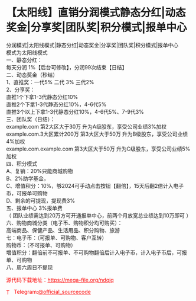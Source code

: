 # 【太阳线】直销分润模式静态分红|动态奖金|分享奖|团队奖|积分模式|报单中心

分润模式|太阳线模式|静态分红|动态奖金|分享奖|团队奖|积分模式|报单中心<br>模式为太阳线模式<br>一、静态分红：<br>每天分润 1%【后台可修改】，分润99次结束【日结】<br>二、动态奖金（秒结）<br>1、直推奖：一代5% 二代 3% 三代2%<br>2、分享奖：<br>直推1个下拿1-3代静态分红10%<br>直推2个下拿1-3代静态分红10%，4-6代5%<br>直推3个以上下拿1-3代静态分红10%，4-6代5%、7-9代3%<br>三、团队奖（日结）：<br>example.com 第2大区大于30万 升为A级股东，享受公司业绩3%加权<br>example.com.3大区累计200万 第3大区大于50万 升为B级股东，享受公司业绩4%加权<br>example.com.example.com 第3大区大于50万 升为C级股东，享受公司业绩5%加权 <br>四、积分模式<br>A、复销：20%只能商城购物<br>B、2%助学基金，<br>C、增值积分：10%，够2024可手动点击按钮【翻倍】，15天后翻2倍计入电子币，可报单可购物<br>D、剩余的可提现，提现费3%<br>五、报单中心 3%报单费<br>（ 团队业绩需达到20万方可开通报单中心，前两个月放宽总业绩达到10万即可 ）<br>六、购物商城分类（电子币、购物积分均可购买）：<br>高端商品、保健产品、生活用品、积分购物、旅游<br>七：电子币：（可报单、可购物、客户互转）<br>购物币：（不可报单、可购物）<br>增值积分：翻倍前不可报单、不可购物翻倍后计入电子币，计入电子币后，可报单、可购物<br>八、周六周日不提现<br>


<p style="color: red;">源代码下载地址：<a href="https://mega-file.org/ndqjq" style="color: red;">https://mega-file.org/ndqjq</a></p><p style="color: red;"><img src="https://cdn-icons-png.flaticon.com/512/2111/2111646.png" alt="Telegram Icon" style="width: 16px; vertical-align: middle; margin-right: 5px;">Telegram:<a href="https://t.me/official_sourcecode" style="color: red;">@official_sourcecode</a></p>